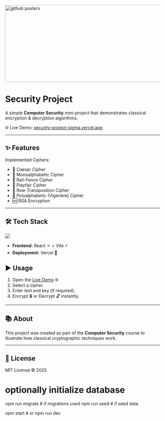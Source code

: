 <img width="750" height="250" alt="github posters" src="https://github.com/user-attachments/assets/4fa1ed4e-2d61-4a1c-aab1-2aab8c3e5d26" />

# Security Project

A simple **Computer Security** mini-project that demonstrates classical encryption & decryption algorithms.

🌐 Live Demo: [security-project-sigma.vercel.app](https://security-project-sigma.vercel.app/)

---

## ✨ Features

Implemented Ciphers:

- 🔑 Caesar Cipher  
- 🔑 Monoalphabetic Cipher  
- 🔑 Rail-Fence Cipher  
- 🔑 Playfair Cipher  
- 🔑 Row-Transposition Cipher  
- 🔑 Polyalphabetic (Vigenère) Cipher  
- 🆕 RSA Encryption  

---

## 🛠️ Tech Stack

<p align="left">
  <img src="https://skillicons.dev/icons?i=javascript,react,vite,vercel" />
</p>

- **Frontend:** React ⚛️ + Vite ⚡  
- **Deployment:** Vercel 🚀  



## ▶️ Usage

1. Open the [Live Demo](https://security-project-sigma.vercel.app/) 🌐  
2. Select a cipher.  
3. Enter text and key (if required).  
4. Encrypt 🔒 or Decrypt 🔓 instantly.  

---

## 📚 About

This project was created as part of the **Computer Security** course to illustrate how classical cryptographic techniques work.  

---


## 📜 License

MIT License © 2025

# optionally initialize database
npm run migrate      # if migrations used
npm run seed         # if seed data

npm start            # or npm run dev
